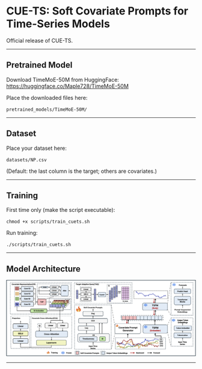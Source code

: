 # CUE-TS: Soft Covariate Prompts for Time-Series Models

Official release of CUE-TS.

---

## Pretrained Model

Download TimeMoE-50M from HuggingFace:  
https://huggingface.co/Maple728/TimeMoE-50M

Place the downloaded files here:

    pretrained_models/TimeMoE-50M/

---

## Dataset

Place your dataset here:

    datasets/NP.csv

(Default: the last column is the target; others are covariates.)

---

## Training

First time only (make the script executable):

    chmod +x scripts/train_cuets.sh

Run training:

    ./scripts/train_cuets.sh

---

## Model Architecture

<p align="center">
  <img src="assets/cuets_overview.png" width="600"/>
</p>

---


